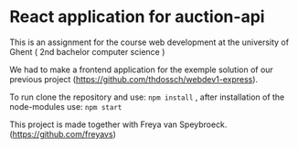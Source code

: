 # React application for auction-api
This is an assignment for the course web development at the university of Ghent ( 2nd bachelor computer science )

We had to make a frontend application for the exemple solution of our previous project (https://github.com/thdossch/webdev1-express).

To run clone the repository and use:
`npm install`
, after installation of the node-modules use:
`npm start`

This project is made together with Freya van Speybroeck. (https://github.com/freyavs)
